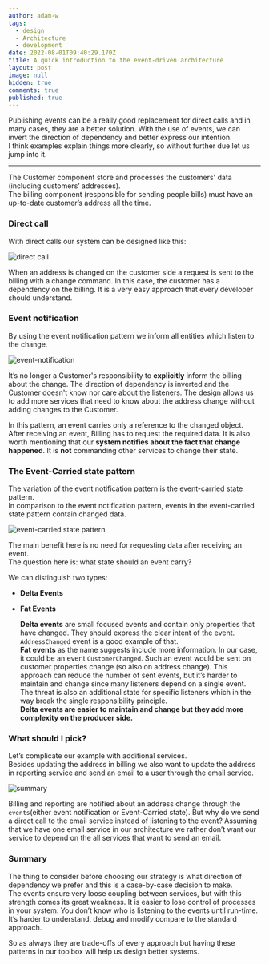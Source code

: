 ```yaml
---
author: adam-w
tags:
  - design
  - Architecture
  - development
date: 2022-08-01T09:40:29.170Z
title: A quick introduction to the event-driven architecture
layout: post
image: null
hidden: true
comments: true
published: true
---
```

Publishing events can be a really good replacement for direct calls and in many cases, they are a better solution. With the use of events, we can invert the direction of dependency and better express our intention.\
I think examples explain things more clearly, so without further due let us jump into it.

- - -

The Customer component store and processes the customers' data (including customers’ addresses).\
The billing component (responsible for sending people bills) must have an up-to-date customer’s address all the time.

### Direct call

With direct calls our system can be designed like this:


![direct call](https://cdn-images-1.medium.com/max/1600/1*2HYzwsw97YIVTH6i-43gHQ.png)

When an address is changed on the customer side a request is sent to the billing with a change command. In this case, the customer has a dependency on the billing. It is a very easy approach that every developer should understand.

### Event notification 

By using the event notification pattern we inform all entities which listen to the change.

![event-notification](https://cdn-images-1.medium.com/max/1600/1*5oQn9dpZtd2rfQr0CCIarw.png)

It’s no longer a Customer's responsibility to **explicitly** inform the billing about the change. The direction of dependency is inverted and the Customer doesn't know nor care about the listeners. The design allows us to add more services that need to know about the address change without adding changes to the Customer.

In this pattern, an event carries only a reference to the changed object. After receiving an event, Billing has to request the required data. It is also worth mentioning that our **system notifies about the fact that change happened**. It is **not** commanding other services to change their state.

### The Event-Carried state pattern

The variation of the event notification pattern is the event-carried state pattern.\
In comparison to the event notification pattern, events in the event-carried state pattern contain changed data.

![event-carried state pattern](https://cdn-images-1.medium.com/max/1600/1*xHcllOYbVBwr18BNOnuKQg.png)

The main benefit here is no need for requesting data after receiving an event.\
The question here is: what state should an event carry? 

We can distinguish two types:

* **Delta Events**
* **Fat Events**

  **Delta events** are small focused events and contain only properties that have changed. They should express the clear intent of the event. `AddressChanged` event is a good example of that.\
  **Fat events** as the name suggests include more information. In our case, it could be an event `CustomerChanged`. Such an event would be sent on customer properties change (so also on address change). This approach can reduce the number of sent events, but it’s harder to maintain and change since many listeners depend on a single event. The threat is also an additional state for specific listeners which in the way break the single responsibility principle. \
  **Delta events are easier to maintain and change but they add more complexity on the producer side.**

### What should I pick?

Let’s complicate our example with additional services.\
Besides updating the address in billing we also want to update the address in reporting service and send an email to a user through the email service.

![summary](https://cdn-images-1.medium.com/max/1600/1*TjPTzSUkOrJjiHolyrQE0g.png)

Billing and reporting are notified about an address change through the `events`(either event notification or Event-Carried state). But why do we send a direct call to the email service instead of listening to the event? Assuming that we have one email service in our architecture we rather don’t want our service to depend on the all services that want to send an email.

### Summary

The thing to consider before choosing our strategy is what direction of dependency we prefer and this is a case-by-case decision to make. \
The events ensure very loose coupling between services, but with this strength comes its great weakness. It is easier to lose control of processes in your system. You don’t know who is listening to the events until run-time. It’s harder to understand, debug and modify compare to the standard approach.

So as always they are trade-offs of every approach but having these patterns in our toolbox will help us design better systems.